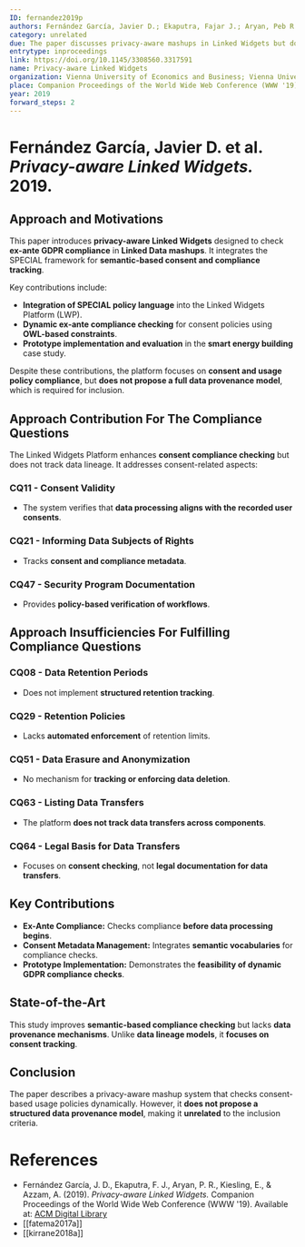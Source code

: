 ```yaml
---
ID: fernandez2019p
authors: Fernández García, Javier D.; Ekaputra, Fajar J.; Aryan, Peb R.; Kiesling, Elmar; Azzam, Amr
category: unrelated
due: The paper discusses privacy-aware mashups in Linked Widgets but does not propose a structured data provenance model required for GDPR compliance.
entrytype: inproceedings
link: https://doi.org/10.1145/3308560.3317591
name: Privacy-aware Linked Widgets
organization: Vienna University of Economics and Business; Vienna University of Technology
place: Companion Proceedings of the World Wide Web Conference (WWW '19)
year: 2019
forward_steps: 2
---
```


# Fernández García, Javier D. et al. *Privacy-aware Linked Widgets.* 2019.

## Approach and Motivations

This paper introduces **privacy-aware Linked Widgets** designed to check **ex-ante GDPR compliance** in **Linked Data mashups**. It integrates the SPECIAL framework for **semantic-based consent and compliance tracking**.

Key contributions include:
- **Integration of SPECIAL policy language** into the Linked Widgets Platform (LWP).  
- **Dynamic ex-ante compliance checking** for consent policies using **OWL-based constraints**.  
- **Prototype implementation and evaluation** in the **smart energy building** case study.

Despite these contributions, the platform focuses on **consent and usage policy compliance**, but **does not propose a full data provenance model**, which is required for inclusion.

## Approach Contribution For The Compliance Questions

The Linked Widgets Platform enhances **consent compliance checking** but does not track data lineage. It addresses consent-related aspects:

### **CQ11 - Consent Validity**
- The system verifies that **data processing aligns with the recorded user consents**.

### **CQ21 - Informing Data Subjects of Rights**
- Tracks **consent and compliance metadata**.

### **CQ47 - Security Program Documentation**
- Provides **policy-based verification of workflows**.

## Approach Insufficiencies For Fulfilling Compliance Questions

### **CQ08 - Data Retention Periods**
- Does not implement **structured retention tracking**.

### **CQ29 - Retention Policies**
- Lacks **automated enforcement** of retention limits.

### **CQ51 - Data Erasure and Anonymization**
- No mechanism for **tracking or enforcing data deletion**.

### **CQ63 - Listing Data Transfers**
- The platform **does not track data transfers across components**.

### **CQ64 - Legal Basis for Data Transfers**
- Focuses on **consent checking**, not **legal documentation for data transfers**.

## Key Contributions

- **Ex-Ante Compliance:** Checks compliance **before data processing begins**.  
- **Consent Metadata Management:** Integrates **semantic vocabularies** for compliance checks.  
- **Prototype Implementation:** Demonstrates the **feasibility of dynamic GDPR compliance checks**.  

## State-of-the-Art

This study improves **semantic-based compliance checking** but lacks **data provenance mechanisms**. Unlike **data lineage models**, it **focuses on consent tracking**.

## Conclusion

The paper describes a privacy-aware mashup system that checks consent-based usage policies dynamically. However, it **does not propose a structured data provenance model**, making it **unrelated** to the inclusion criteria.

# References

- Fernández García, J. D., Ekaputra, F. J., Aryan, P. R., Kiesling, E., & Azzam, A. (2019). *Privacy-aware Linked Widgets.* Companion Proceedings of the World Wide Web Conference (WWW '19). Available at: [ACM Digital Library](https://doi.org/10.1145/3308560.3317591)
- [[fatema2017a]]
- [[kirrane2018a]]